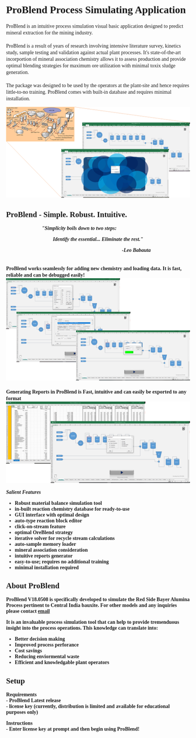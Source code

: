 
# <font face="verdana">ProBlend Process Simulating Application</font>

<font face = "verdana">ProBlend is an intuitive process simulation visual basic application designed to predict mineral extraction for the mining industry.<br><br>
ProBlend is a result of years of research involving intensive literature survey, kinetics study, sample testing and validation against actual plant processes. It's state-of-the-art incorportion of mineral association chemistry allows it to assess production and provide optimal blending strategies for maximum ore utilization with minimal toxix sludge generation.<br><br>
The package was designed to be used by the operators at the plant-site and hence requires little-to-no training. ProBlend comes with built-in database and requires minimal installation. 

<div align="center"><img src=./images/index.png></div>

## ProBlend - Simple. Robust. Intuitive.
&emsp;&emsp;&emsp;&emsp;&emsp;&emsp;&emsp;<b><i>"Simplicity boils down to two steps:</i></b>
<br>
<p align="center"><b><i>Identify the essential... Eliminate the rest."</i><b></p>
    <p align="center"><i>&emsp;&emsp;&emsp;&emsp;&emsp;&emsp;&emsp;&emsp;&emsp;&emsp;&emsp;&emsp;&emsp;&emsp;&emsp;-Leo Babauta</i></p><br>
<b>ProBlend works seamlessly for adding new chemistry and loading data. It is fast, reliable and can be debugged easily!</b><br>
<img width="700" src="./images/simulation.png">
<br><br>
<b>Generating Reports in ProBlend is Fast, intuitive and can easily be exported to any format</b>
<br>
<img width="700" src="./images/report.png">


<i><b>Salient Features</b></i><br>
* Robust material balance simulation tool
* in-built reaction chemistry database for ready-to-use
* GUI interface with optimal design
* auto-type reaction block editor
* click-on-stream feature
* optimal OreBlend strategy
* iterative solver for recycle stream calculations
* auto-sample memory loader
* mineral association consideration
* intuitive reports generator
* easy-to-use; requires no additional training
* minimal installation required

## About ProBlend <br>
<font face = "verdana">ProBlend V18.0508 is specifically developed to simulate the Red Side Bayer Alumina Process pertinent to Central India bauxite. For other models and any inquiries please contact <a href="mailto:krzegy@gmail.com">email</a></font>

It is an invaluable process simulation tool that can help to provide tremenduous insight into the process operations. This knowledge can translate into:
- Better decision making
- Improved process perforance
- Cost savings
- Reducing enviormental waste
- Efficient and knowledgable plant operators

## Setup
<b>Requirements</b><br>
    - ProBlend Latest release<br>
    - license key (currently, distribution is limited and available for educational purposes only)<br>
    
<b>Instructions</b><br>
    - Enter license key at prompt and then begin using ProBlend!<br>

